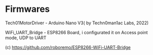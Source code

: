# Firmwares 

Tech01MotorDriver - Arduino Nano V3( by Techn0man1ac Labs, 2022)

WiFi_UART_Bridge - ESP8266 Board, i configurated it on Access point mode, UDP to UART

(с) https://github.com/roboremo/ESP8266-WiFi-UART-Bridge 
